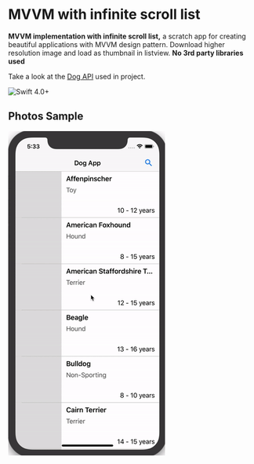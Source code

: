 
# MVVM  with infinite scroll list

 **MVVM implementation with infinite scroll list,** a scratch app for creating beautiful applications with MVVM design pattern.
 Download higher resolution image and load as thumbnail in listview.
 **No 3rd party libraries used**
 
 Take a look at the [Dog API](https://dog.ceo/dog-api/) used in project.
 
![Swift 4.0+](https://img.shields.io/badge/Swift-4.0%2B-orange.svg)

## Photos Sample


![Photos](/mvvm.gif)


